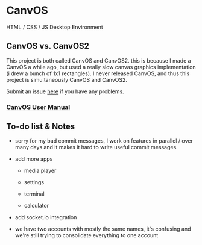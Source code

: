 # CanvOS
HTML / CSS / JS Desktop Environment

## CanvOS vs. CanvOS2

This project is both called CanvOS and CanvOS2. this is because I made a CanvOS a while ago, but used a really slow canvas graphics implementation (i drew a bunch of 1x1 rectangles). I never released CanvOS, and thus this project is simultaneously CanvOS and CanvOS2.

Submit an issue [here](https://github.com/creatively-stupid/canvos/issues/new) if you have any problems.

### [CanvOS User Manual](https://docs.google.com/document/d/1rXQyqDcJKOt74pPxdw4zRbT2L4rDulDRoVwh8JqtnZw/)

## To-do list & Notes

- sorry for my bad commit messages, I work on features in parallel / over many days and it makes it hard to write useful commit messages.

- add more apps

  - media player

  - settings

  - terminal

  - calculator

- add socket.io integration

- we have two accounts with mostly the same names, it's confusing and we're still trying to consolidate everything to one account

